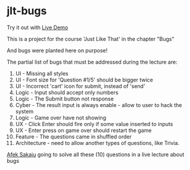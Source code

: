 # jlt-bugs

Try it out with [Live Demo](https://hdriel.github.io/jlt-bugs/)

This is a project for the course 'Just Like That' in the chapter "Bugs" <br>

And bugs were planted here on purpose! <br>

The partial list of bugs that must be addressed during the lecture are:

 1. UI - Missing all styles 
 2. UI - Font size for 'Question #1/5' should be bigger twice
 3. UI - Incorrect 'cart' icon for submit, instead of 'send'
 4. Logic - Input should accept only numbers
 5. Logic - The Submit button not response
 6. Cyber - The result input is always enable - allow to user to hack the system
 7. Logic - Game over have not showing
 8. UX - Click Enter should fire only if some value inserted to inputs 
 9. UX - Enter press on game over should restart the game 
 10. Feature - The questions came in shuffled order 
 11. Architecture - need to allow another types of questions, like Trivia. 
 
[Afek Sakaju](https://github.com/afekTheMiniLearner) going to solve all these (10) questions in a live lecture about bugs